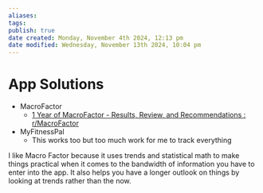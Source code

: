 ```yaml
---
aliases: 
tags: 
publish: true
date created: Monday, November 4th 2024, 12:13 pm
date modified: Wednesday, November 13th 2024, 10:04 pm
---
```


# App Solutions

- MacroFactor
	- [1 Year of MacroFactor - Results, Review, and Recommendations : r/MacroFactor](https://www.reddit.com/r/MacroFactor/comments/17ky78j/1_year_of_macrofactor_results_review_and/)
- MyFitnessPal
	- This works too but too much work for me to track everything

I like Macro Factor because it uses trends and statistical math to make things practical when it comes to the bandwidth of information you have to enter into the app.  It also helps you have a longer outlook on things by looking at trends rather than the now.

